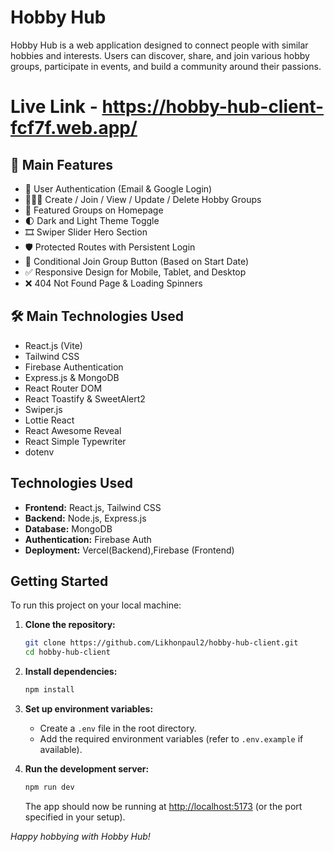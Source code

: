 # Hobby Hub

Hobby Hub is a web application designed to connect people with similar hobbies and interests. Users can discover, share, and join various hobby groups, participate in events, and build a community around their passions.

# Live Link - https://hobby-hub-client-fcf7f.web.app/


## 🚀 Main Features

- 🔐 User Authentication (Email & Google Login)
- 🧑‍🤝‍🧑 Create / Join / View / Update / Delete Hobby Groups
- 📌 Featured Groups on Homepage
- 🌓 Dark and Light Theme Toggle
- 🎞️ Swiper Slider Hero Section
- 🛡️ Protected Routes with Persistent Login
- 📅 Conditional Join Group Button (Based on Start Date)
- ✅ Responsive Design for Mobile, Tablet, and Desktop
- ❌ 404 Not Found Page & Loading Spinners

## 🛠️ Main Technologies Used

- React.js (Vite)
- Tailwind CSS
- Firebase Authentication
- Express.js & MongoDB
- React Router DOM
- React Toastify & SweetAlert2
- Swiper.js
- Lottie React
- React Awesome Reveal
- React Simple Typewriter
- dotenv

## Technologies Used

- **Frontend:** React.js, Tailwind CSS
- **Backend:** Node.js, Express.js
- **Database:** MongoDB
- **Authentication:**  Firebase Auth
- **Deployment:** Vercel(Backend),Firebase (Frontend)

## Getting Started

To run this project on your local machine:

1. **Clone the repository:**
    ```bash
    git clone https://github.com/Likhonpaul2/hobby-hub-client.git
    cd hobby-hub-client
    ```

2. **Install dependencies:**
    ```bash
    npm install
    ```

3. **Set up environment variables:**
    - Create a `.env` file in the root directory.
    - Add the required environment variables (refer to `.env.example` if available).

4. **Run the development server:**
    ```bash
    npm run dev
    ```
    The app should now be running at [http://localhost:5173](http://localhost:5173) (or the port specified in your setup).

*Happy hobbying with Hobby Hub!*